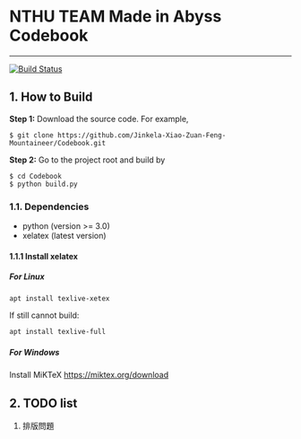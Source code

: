 # NTHU TEAM Made in Abyss Codebook
----
[![Build Status](https://travis-ci.org/Jinkela-Xiao-Zuan-Feng-Mountaineer/Codebook.svg?branch=master)](https://travis-ci.org/Jinkela-Xiao-Zuan-Feng-Mountaineer/Codebook)

## 1. How to Build
**Step 1:** Download the source code. For example,
~~~
$ git clone https://github.com/Jinkela-Xiao-Zuan-Feng-Mountaineer/Codebook.git
~~~

**Step 2:** Go to the project root and build by
~~~
$ cd Codebook
$ python build.py
~~~

### 1.1. Dependencies

* python (version >= 3.0)
* xelatex (latest version)

#### 1.1.1 Install xelatex

##### For Linux
```bash
apt install texlive-xetex
```

If still cannot build:
```bash
apt install texlive-full
```

##### For Windows
Install MiKTeX https://miktex.org/download


## 2. TODO list

1. 排版問題 
